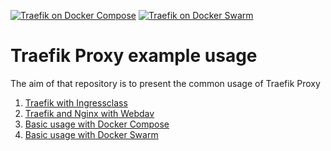 [![Traefik on Docker Compose](https://github.com/jakubhajek/traefik-proxy/actions/workflows/compose.yaml/badge.svg)](https://github.com/jakubhajek/traefik-proxy/actions/workflows/compose.yaml)
[![Traefik on Docker Swarm](https://github.com/jakubhajek/traefik-proxy/actions/workflows/swarm.yaml/badge.svg)](https://github.com/jakubhajek/traefik-proxy/actions/workflows/swarm.yaml)

# Traefik Proxy example usage

The aim of that repository is to present the common usage of Traefik Proxy

1. [Traefik with Ingressclass](ingressclass)
2. [Traefik and Nginx with Webdav](nginx-webdav)
3. [Basic usage with Docker Compose](basic-docker-compose)
4. [Basic usage with Docker Swarm](basic-docker-swarm)
